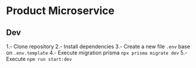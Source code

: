 # Product Microservice

## Dev

1.- Clone repository
2.- Install dependencies
3.- Create a new file `.env` base on `.env.template`
4.- Execute migration prisma `npx prisma migrate dev`
5.- Execute `npm run start:dev`
